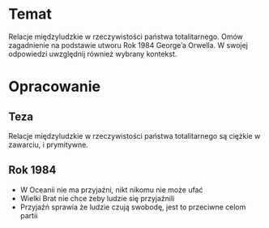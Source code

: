 # Temat
Relacje międzyludzkie w rzeczywistości państwa totalitarnego. Omów zagadnienie na podstawie utworu Rok 1984 George’a Orwella. W swojej odpowiedzi uwzględnij również wybrany kontekst.
# Opracowanie
## Teza
Relacje międzyludzkie w rzeczywistości państwa totalitarnego są ciężkie w zawarciu, i prymitywne.

## Rok 1984
- W Oceanii nie ma przyjaźni, nikt nikomu nie może ufać
- Wielki Brat nie chce żeby ludzie się przyjaźnili
- Przyjaźń sprawia że ludzie czują swobodę, jest to przeciwne celom partii